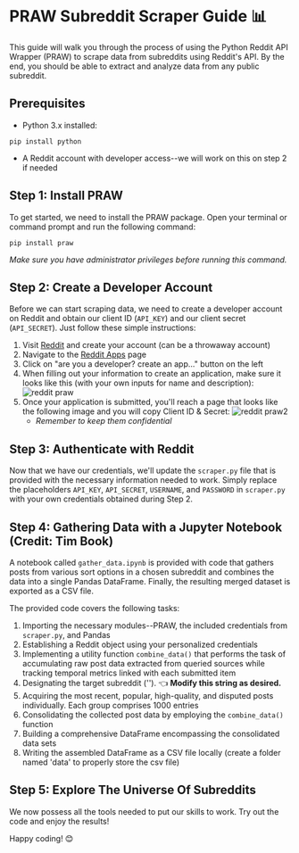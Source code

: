# PRAW Subreddit Scraper Guide 📊

This guide will walk you through the process of using the Python Reddit API Wrapper (PRAW) to scrape data from subreddits using Reddit's API. By the end, you should be able to extract and analyze data from any public subreddit.

## Prerequisites
- Python 3.x installed:
```
pip install python
```
- A Reddit account with developer access--we will work on this on step 2 if needed

## Step 1: Install PRAW
To get started, we need to install the PRAW package. Open your terminal or command prompt and run the following command:
```
pip install praw
```
*Make sure you have administrator privileges before running this command.*

## Step 2: Create a Developer Account
Before we can start scraping data, we need to create a developer account on Reddit and obtain our client ID (`API_KEY`) and our client secret (`API_SECRET`). Just follow these simple instructions:
1. Visit [Reddit](https://www.reddit.com/) and create your account (can be a throwaway account)
2. Navigate to the [Reddit Apps](https://www.reddit.com/prefs/apps) page
3. Click on "are you a developer? create an app..." button on the left
4. When filling out your information to create an application, make sure it looks like this (with your own inputs for name and description):
![reddit praw](https://github.com/bryan-ortiz0/praw-tutorial/assets/130245932/5dbf335e-9524-4237-9d19-1e6c92d5621d)
5. Once your application is submitted, you'll reach a page that looks like the following image and you will copy Client ID & Secret:
![reddit praw2](https://github.com/bryan-ortiz0/praw-tutorial/assets/130245932/339f4ece-6cea-4618-9ebe-2ed23117ce3c)
     - *Remember to keep them confidential*

## Step 3: Authenticate with Reddit
Now that we have our credentials, we'll update the `scraper.py` file that is provided with the necessary information needed to work. Simply replace the placeholders `API_KEY`, `API_SECRET`, `USERNAME`, and `PASSWORD` in `scraper.py` with your own credentials obtained during Step 2.

## Step 4: Gathering Data with a Jupyter Notebook (Credit: Tim Book)
A notebook called `gather_data.ipynb` is provided with code that gathers posts from various sort options in a chosen subreddit and combines the data into a single Pandas DataFrame. Finally, the resulting merged dataset is exported as a CSV file.

The provided code covers the following tasks:
1. Importing the necessary modules--PRAW, the included credentials from `scraper.py`, and Pandas
2. Establishing a Reddit object using your personalized credentials
3. Implementing a utility function `combine_data()` that performs the task of accumulating raw post data extracted from queried sources while tracking temporal metrics linked with each submitted item
4. Designating the target subreddit (''). 👈 **Modify this string as desired.**
5. Acquiring the most recent, popular, high-quality, and disputed posts individually. Each group comprises 1000 entries
6. Consolidating the collected post data by employing the `combine_data()` function
7. Building a comprehensive DataFrame encompassing the consolidated data sets
8. Writing the assembled DataFrame as a CSV file locally (create a folder named 'data' to properly store the csv file)

## Step 5: Explore The Universe Of Subreddits
We now possess all the tools needed to put our skills to work. Try out the code and enjoy the results!

Happy coding! 😊

